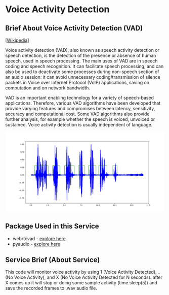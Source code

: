 # **Voice Activity Detection**

## Brief About Voice Activity Detection (VAD)
[[Wikipedia](https://en.wikipedia.org/wiki/Voice_activity_detection)]

Voice activity detection (VAD), also known as speech activity detection or speech detection, is the detection of the presence or absence of human speech, used in speech processing. The main uses of VAD are in speech coding and speech recognition. It can facilitate speech processing, and can also be used to deactivate some processes during non-speech section of an audio session: it can avoid unnecessary coding/transmission of silence packets in Voice over Internet Protocol (VoIP) applications, saving on computation and on network bandwidth.

VAD is an important enabling technology for a variety of speech-based applications. Therefore, various VAD algorithms have been developed that provide varying features and compromises between latency, sensitivity, accuracy and computational cost. Some VAD algorithms also provide further analysis, for example whether the speech is voiced, unvoiced or sustained. Voice activity detection is usually independent of language.

![VAD](assets\q4E6R.png)

## Package Used in this Service
- webrtcvad - [explore here](https://pypi.org/project/webrtcvad/)
- pyaudio - [explore here](https://pypi.org/project/PyAudio/)

## Service Brief (About Service)

This code will monitor voice activity by using 1 (Voice Activity Detected), _ (No Voice Activity), and X (No Voice Activity Detected for N seconds). after X comes up it will stop or doing some sample activity (time.sleep(5)) and save the recorded frames to .wav audio file.